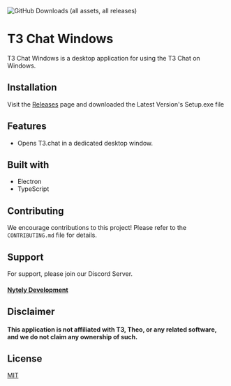![GitHub Downloads (all assets, all releases)](https://img.shields.io/github/downloads/Nytely-Official/T3_Chat_Windows/total?style=for-the-badge&link=https%3A%2F%2Fgithub.com%2FNytely-Official%2FT3_Chat_Windows%2Freleases)

# T3 Chat Windows

T3 Chat Windows is a desktop application for using the T3 Chat on Windows.

## Installation

Visit the [Releases](https://github.com/Nytely-Official/T3_Chat_Windows/releases) page and downloaded the Latest Version's Setup.exe file

## Features

- Opens T3.chat in a dedicated desktop window.

## Built with

- Electron
- TypeScript

## Contributing

We encourage contributions to this project! Please refer to the `CONTRIBUTING.md` file for details.

## Support

For support, please join our Discord Server.

#### [Nytely Development](https://discord.gg/VkZHkp8Ese)

## Disclaimer

#### This application is not affiliated with T3, Theo, or any related software, and we do not claim any ownership of such.

## License

[MIT](https://choosealicense.com/licenses/mit/)
